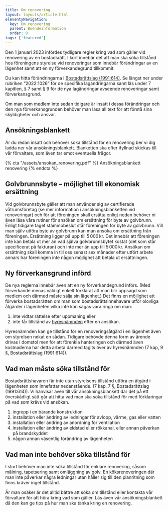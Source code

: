 ```yaml
---
title: Om renovering
layout: layouts/article.html
eleventyNavigation:
  key: Om renovering
  parent: Boendeinformation
  order: 0
tags: ['featured']
---
```

 

Den 1 januari 2023 infördes tydligare regler kring vad som gäller vid renovering av en bostadsrätt. I kort innebär det att man ska söka tillstånd hos föreningens styrelse vid renoveringar som innebär förändringar av en lägenhet samt att en ny förverkandegrund tillkommit.

Du kan hitta förändringarna i [Bostadsrättslag (1991:614)](https://www.riksdagen.se/sv/dokument-lagar/dokument/svensk-forfattningssamling/bostadsrattslag-1991614_sfs-1991-614). Se längst ner under rubriken ”2022:1026” för de specifika lagändringarna samt läs under 7 kapitlen, § 7 samt § 9  för de nya lagändringar avseende renoveringar samt förverkansgrund.

Om man som medlem inte sedan tidigare är insatt i dessa förändringar och den nya förverkansgrunden behöver man läsa all text för att förstå sina skyldigheter och ansvar.

## Ansökningsblankett

Är du redan insatt och behöver söka tillstånd för en renovering ber vi dig ladda ner vår ansökningsblankett. Blanketten ska efter ifyllnad skickas till vår förvaltare, som även tar emot eventuella frågor.

{% cta "/assets/ansokan_renovering.pdf" %}
Ansökningsblankett renovering
{% endcta %}

## Golvbrunnsbyte – möjlighet till ekonomisk ersättning

Vid golvbrunnsbyte gäller att man använder sig av certifierade våtrumsföretag (se mer information i ansökningsblanketten vid renoveringar) och för att föreningen skall ersätta enligt nedan behöver ni även läsa våra rutiner för ansökan om ersättning för byte av golvbrunn. Enligt tidigare taget stämmobeslut står föreningen för byte av golvbrunn. Vill man själv utföra byte av golvbrunn kan man ansöka om ersättning från föreningen. Ersättning ligger på upp till 5 000 kr. Det innebär att föreningen inte kan betala ut mer än vad själva golvbrunnsbytet kostat (det som står specificerat på fakturan) och inte mer än upp till 5 000 kr. Ansökan om ersättning skall komma in till oss senast sex månader efter utfört arbete annars har föreningen inte någon möjlighet att betala ut ersättningen.

## Ny förverkansgrund införd

De nya reglerna innebär även att en ny förverkandegrund införs. (Med förverkande menas väldigt enkelt förklarat att man blir uppsagd som medlem och därmed måste sälja sin lägenhet.) Det finns en möjlighet att förverka bostadsrätten om man som bostadsrättsinnehavare utför olovliga åtgärder i lägenheten vilka inte kan sägas vara ringa om man:

1. inte vidtar rättelse efter uppmaning eller
2. inte får tillstånd av [hyresnämnden](https://www.domstol.se/hyres--och-arrendenamnden-i-malmo/) efter en ansökan.

Hyresnämnden kan ge tillstånd för en renoveringsåtgärd i en lägenhet även om styrelsen nekat en sådan. Tidigare behövde denna form av ärende drivas i domstol men för att förenkla hanteringen och därmed även kostnaderna har detta arbeta därmed tagits över av hyresnämnden (7 kap, 9 §, Bostadsrättslag (1991:614)).

## Vad man måste söka tillstånd för

Bostadsrättshavaren får inte utan styrelsens tillstånd utföra en åtgärd i lägenheten som innefattar nedanstående. (7 kap, 7 §, Bostadsrättslag (1991:614)). Vi hänvisar även till vår ansökningsblankett där det på ett överskådligt sätt går att hitta vad man ska söka tillstånd för med förklaringar på vad som krävs vid ansökan.

1. ingrepp i en bärande konstruktion
1. installation eller ändring av ledningar för avlopp, värme, gas eller vatten
1. installation eller ändring av anordning för ventilation
1. installation eller ändring av eldstad eller rökkanal, eller annan påverkan på brandskyddet
1. någon annan väsentlig förändring av lägenheten

## Vad man inte behöver söka tillstånd för

I stort behöver man inte söka tillstånd för enklare renovering, såsom målning, tapetsering samt omläggning av golv. En köksrenoveringen där man inte påverkar några ledningar utan håller sig till den planritning som finns kräver inget tillstånd.

Är man osäker är det alltid bättre att söka om tillstånd eller kontakta vår förvaltare för att höra kring vad som gäller. Läs även vår ansökningsblankett då den kan ge tips på hur man ska tänka kring en renovering. 
